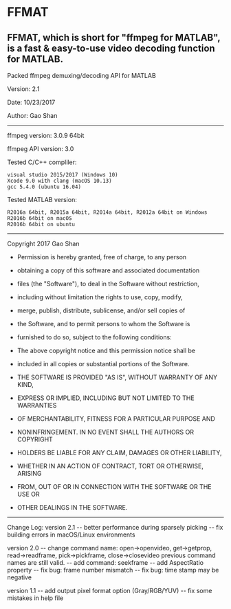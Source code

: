 # FFMAT
FFMAT, which is short for "ffmpeg for MATLAB", is a fast &amp; easy-to-use video decoding function for MATLAB.
----------------------------------------------------------------------------

Packed ffmpeg demuxing/decoding API for MATLAB

Version: 2.1

Date: 10/23/2017

Author: Gao Shan

----------------------------------------------------------------------------
ffmpeg version: 3.0.9 64bit

ffmpeg API version: 3.0

Tested C/C++ compliler: 
    
    visual studio 2015/2017 (Windows 10)
    Xcode 9.0 with clang (macOS 10.13)
    gcc 5.4.0 (ubuntu 16.04)
Tested MATLAB version: 
    
    R2016a 64bit, R2015a 64bit, R2014a 64bit, R2012a 64bit on Windows
    R2016b 64bit on macOS
    R2016b 64bit on ubuntu
    
----------------------------------------------------------------------------
Copyright 2017 Gao Shan

 * Permission is hereby granted, free of charge, to any person 
 * obtaining a copy of this software and associated documentation 
 * files (the "Software"), to deal in the Software without restriction, 
 * including without limitation the rights to use, copy, modify, 
 * merge, publish, distribute, sublicense, and/or sell copies of 
 * the Software, and to permit persons to whom the Software is 
 * furnished to do so, subject to the following conditions:

 * The above copyright notice and this permission notice shall be 
 * included in all copies or substantial portions of the Software.

 * THE SOFTWARE IS PROVIDED "AS IS", WITHOUT WARRANTY OF ANY KIND, 
 * EXPRESS OR IMPLIED, INCLUDING BUT NOT LIMITED TO THE WARRANTIES
 * OF MERCHANTABILITY, FITNESS FOR A PARTICULAR PURPOSE AND 
 * NONINFRINGEMENT. IN NO EVENT SHALL THE AUTHORS OR COPYRIGHT 
 * HOLDERS BE LIABLE FOR ANY CLAIM, DAMAGES OR OTHER LIABILITY, 
 * WHETHER IN AN ACTION OF CONTRACT, TORT OR OTHERWISE, ARISING 
 * FROM, OUT OF OR IN CONNECTION WITH THE SOFTWARE OR THE USE OR 
 * OTHER DEALINGS IN THE SOFTWARE.
----------------------------------------------------------------------------
Change Log:
version 2.1
	-- better performance during sparsely picking
    	-- fix building errors in macOS/Linux environments

version 2.0
	-- change command name:
	   open->openvideo, get->getprop, read->readframe, 
	   pick->pickframe, close->closevideo
	   previous command names are still valid.
	-- add command: seekframe
	-- add AspectRatio property
	-- fix bug: frame number mismatch
	-- fix bug: time stamp may be negative

version 1.1
	-- add output pixel format option (Gray/RGB/YUV)
	-- fix some mistakes in help file
